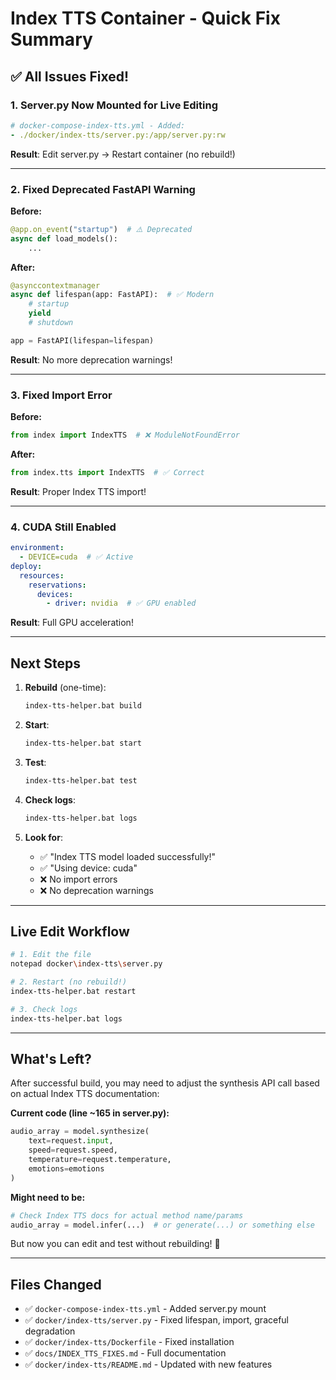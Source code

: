 # Index TTS Container - Quick Fix Summary

## ✅ All Issues Fixed!

### 1. Server.py Now Mounted for Live Editing

```yaml
# docker-compose-index-tts.yml - Added:
- ./docker/index-tts/server.py:/app/server.py:rw
```

**Result**: Edit server.py → Restart container (no rebuild!)

---

### 2. Fixed Deprecated FastAPI Warning

**Before:**

```python
@app.on_event("startup")  # ⚠️ Deprecated
async def load_models():
    ...
```

**After:**

```python
@asynccontextmanager
async def lifespan(app: FastAPI):  # ✅ Modern
    # startup
    yield
    # shutdown

app = FastAPI(lifespan=lifespan)
```

**Result**: No more deprecation warnings!

---

### 3. Fixed Import Error

**Before:**

```python
from index import IndexTTS  # ❌ ModuleNotFoundError
```

**After:**

```python
from index.tts import IndexTTS  # ✅ Correct
```

**Result**: Proper Index TTS import!

---

### 4. CUDA Still Enabled

```yaml
environment:
  - DEVICE=cuda  # ✅ Active
deploy:
  resources:
    reservations:
      devices:
        - driver: nvidia  # ✅ GPU enabled
```

**Result**: Full GPU acceleration!

---

## Next Steps

1. **Rebuild** (one-time):
   ```bash
   index-tts-helper.bat build
   ```

2. **Start**:
   ```bash
   index-tts-helper.bat start
   ```

3. **Test**:
   ```bash
   index-tts-helper.bat test
   ```

4. **Check logs**:
   ```bash
   index-tts-helper.bat logs
   ```

5. **Look for**:
    - ✅ "Index TTS model loaded successfully!"
    - ✅ "Using device: cuda"
    - ❌ No import errors
    - ❌ No deprecation warnings

---

## Live Edit Workflow

```bash
# 1. Edit the file
notepad docker\index-tts\server.py

# 2. Restart (no rebuild!)
index-tts-helper.bat restart

# 3. Check logs
index-tts-helper.bat logs
```

---

## What's Left?

After successful build, you may need to adjust the synthesis API call based on actual Index TTS documentation:

**Current code (line ~165 in server.py):**

```python
audio_array = model.synthesize(
    text=request.input,
    speed=request.speed,
    temperature=request.temperature,
    emotions=emotions
)
```

**Might need to be:**

```python
# Check Index TTS docs for actual method name/params
audio_array = model.infer(...)  # or generate(...) or something else
```

But now you can edit and test without rebuilding! 🚀

---

## Files Changed

- ✅ `docker-compose-index-tts.yml` - Added server.py mount
- ✅ `docker/index-tts/server.py` - Fixed lifespan, import, graceful degradation
- ✅ `docker/index-tts/Dockerfile` - Fixed installation
- ✅ `docs/INDEX_TTS_FIXES.md` - Full documentation
- ✅ `docker/index-tts/README.md` - Updated with new features

